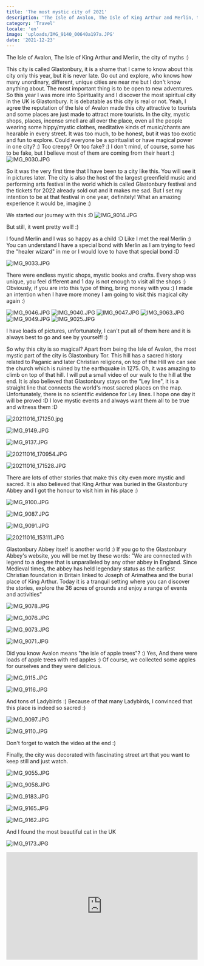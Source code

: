 ```yaml
---
title: 'The most mystic city of 2021'
description: 'The Isle of Avalon, The Isle of King Arthur and Merlin, the city of myths :) This city is called Glastonbury, it is a shame that I came to know about this city only this year, but it is never late. Go out and explore...'
category: 'Travel'
locale: 'en'
image: 'uploads/IMG_9140_00640a197a.JPG'
date: '2021-12-23'
---
```


The Isle of Avalon, The Isle of King Arthur and Merlin, the city of myths :)

This city is called Glastonbury, it is a shame that I came to know about this city only this year, but it is never late. Go out and explore, who knows how many unordinary, different, unique cities are near me but I don't know anything about. The most important thing is to be open to new adventures. So this year I was more into Spirituality and I discover the most spiritual city in the UK is Glastonbury. It is debatable as this city is real or not. Yeah, I agree the reputation of the Isle of Avalon made this city attractive to tourists and some places are just made to attract more tourists. In the city, mystic shops, places, incense smell are all over the place, even all the people wearing some hippy/mystic clothes, meditative kinds of music/chants are hearable in every street. It was too much, to be honest, but it was too exotic and fun to explore. Could everyone be a spiritualist or have magical power in one city? :) Too creepy? Or too fake? :) I don't mind, of course, some has to be fake, but I believe most of them are coming from their heart :)
![IMG_9030.JPG](uploads/IMG_9030_fc371e924d.JPG)

So it was the very first time that I have been to a city like this. You will see it in pictures later.
The city is also the host of the largest greenfield music and performing arts festival in the world which is called Glastonbury festival and the tickets for 2022 already sold out and it makes me sad. But I set my intention to be at that festival in one year, definitely! What an amazing experience it would be, imagine :)

We started our journey with this :D
![IMG_9014.JPG](uploads/IMG_9014_2c358211d1.JPG)

But still, it went pretty well! :)

I found Merlin and I was so happy as a child :D Like I met the real Merlin :) You can understand I have a special bond with Merlin as I am trying to feed the "healer wizard" in me or I would love to have that special bond :D

![IMG_9033.JPG](uploads/IMG_9033_cb8a31693c.JPG)

There were endless mystic shops, mystic books and crafts. Every shop was unique, you feel different and 1 day is not enough to visit all the shops :) Obviously, if you are into this type of thing, bring money with you :) I made an intention when I have more money I am going to visit this magical city again :)

![IMG_9046.JPG](uploads/IMG_9046_35e987affa.JPG)
![IMG_9040.JPG](uploads/IMG_9040_34a651d427.JPG)
![IMG_9047.JPG](uploads/IMG_9047_a2c22c41f2.JPG)
![IMG_9063.JPG](uploads/IMG_9063_a8f026de86.JPG)
![IMG_9049.JPG](uploads/IMG_9049_f84df34be9.JPG)
![IMG_9025.JPG](uploads/IMG_9025_6fea47d37a.JPG)

I have loads of pictures, unfortunately, I can't put all of them here and it is always best to go and see by yourself! :)

So why this city is so magical? Apart from being the Isle of Avalon, the most mystic part of the city is Glastonbury Tor. This hill has a sacred history related to Paganic and later Christian religions, on top of the Hill we can see the church which is ruined by the earthquake in 1275.
Oh, it was amazing to climb on top of that hill. I will put a small video of our walk to the hill at the end. It is also believed that Glastonbury stays on the "Ley line", it is a straight line that connects the world's most sacred places on the map. Unfortunately, there is no scientific evidence for Ley lines. I hope one day it will be proved :D I love mystic events and always want them all to be true and witness them :D

![20211016_171250.jpg](uploads/20211016_171250_3841131e69.jpg)

![IMG_9149.JPG](uploads/IMG_9149_519651423e.JPG)

![IMG_9137.JPG](uploads/IMG_9137_213df6be98.JPG)

![20211016_170954.JPG](uploads/20211016_170954_4ce50920e5.JPG)

![20211016_171528.JPG](uploads/20211016_171528_f031c0354a.JPG)

There are lots of other stories that make this city even more mystic and sacred. It is also believed that King Arthur was buried in the Glastonbury Abbey and I got the honour to visit him in his place :)

![IMG_9100.JPG](uploads/IMG_9100_d9d86d3669.JPG)

![IMG_9087.JPG](uploads/IMG_9087_3f91670a6b.JPG)

![IMG_9091.JPG](uploads/IMG_9091_c8ce349df6.JPG)

![20211016_153111.JPG](uploads/20211016_153111_3e50f9c8f6.JPG)

Glastonbury Abbey itself is another world :) If you go to the Glastonbury Abbey's website, you will be met by these words: "We are connected with legend to a degree that is unparalleled by any other abbey in England. Since Medieval times, the abbey has held legendary status as the earliest Christian foundation in Britain linked to Joseph of Arimathea and the burial place of King Arthur. Today it is a tranquil setting where you can discover the stories, explore the 36 acres of grounds and enjoy a range of events and activities"

![IMG_9078.JPG](uploads/IMG_9078_7e04d98a4b.JPG)

![IMG_9076.JPG](uploads/IMG_9076_925bced866.JPG)

![IMG_9073.JPG](uploads/IMG_9073_12df4eb28f.JPG)

![IMG_9071.JPG](uploads/IMG_9071_02a020388f.JPG)

Did you know Avalon means "the isle of apple trees"? :) Yes, And there were loads of apple trees with red apples :) Of course, we collected some apples for ourselves and they were delicious.

![IMG_9115.JPG](uploads/IMG_9115_89ad4be738.JPG)

![IMG_9116.JPG](uploads/IMG_9116_b58f4817f9.JPG)

And tons of Ladybirds :) Because of that many Ladybirds, I convinced that this place is indeed so sacred :)

![IMG_9097.JPG](uploads/IMG_9097_2f6b5bf01a.JPG)

![IMG_9110.JPG](uploads/IMG_9110_592f4a9438.JPG)

Don't forget to watch the video at the end :)

Finally, the city was decorated with fascinating street art that you want to keep still and just watch.

![IMG_9055.JPG](uploads/IMG_9055_b119e46727.JPG)

![IMG_9058.JPG](uploads/IMG_9058_b46fa6c3bb.JPG)

![IMG_9183.JPG](uploads/IMG_9183_4e5bd73734.JPG)

![IMG_9165.JPG](uploads/IMG_9165_821e7470fb.JPG)

![IMG_9162.JPG](uploads/IMG_9162_2801d2f429.JPG)

And I found the most beautiful cat in the UK

![IMG_9173.JPG](uploads/IMG_9173_7a50a32df0.JPG)

<style>.embed-container { position: relative; padding-bottom: 56.25%; height: 0; overflow: hidden; max-width: 100%; } .embed-container iframe, .embed-container object, .embed-container embed { position: absolute; top: 0; left: 0; width: 100%; height: 100%; }</style><div class='embed-container'><iframe src='https://www.youtube.com/embed/DaCXWuvtKls' frameborder='0' allowfullscreen></iframe></div>
